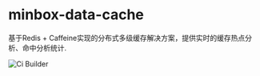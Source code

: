 # minbox-data-cache
基于Redis + Caffeine实现的分布式多级缓存解决方案，提供实时的缓存热点分析、命中分析统计.

![Ci Builder](https://github.com/minbox-projects/minbox-data-cache/workflows/Ci%20Builder/badge.svg)